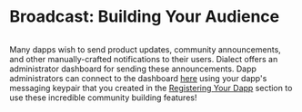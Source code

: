 # Broadcast: Building Your Audience

<img src="/img/blog post-Web3 Needs an Alerts Stack.png" alt=""/>

Many dapps wish to send product updates, community announcements, and other manually-crafted notifications to their users. Dialect offers an administrator dashboard for sending these announcements. Dapp administrators can connect to the dashboard [here](https://dashboard.dialect.to/) using your dapp's messaging keypair that you created in the [Registering Your Dapp](registering-your-dapp.md) section to use these incredible community building features!
